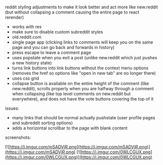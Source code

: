 reddit styling adjustments to make it look better and act more like new.reddit (but without collapsing a comment causing the entire page to react rerender)

- works with res
- make sure to disable custom subreddit styles
- old.reddit.com
- single page app (clicking links to comments will keep you on the same page and you can go back and forwards in history)
- press escape to leave a comment page
- uses popstate when you exit a post (unlike new.reddit which just pushes a new history state)
- turns link buttons into link buttons without the context menu options (removes the href so options like "open in new tab" are no longer there)
- uses css grid
- collapse button is available on the entire height of the comment (like new.reddit), scrolls properly when you are halfway through a comment when collapsing (like top level comments on new.reddit but everywhere), and does not have the vote buttons covering the top of it

issues:

- many links that should be normal actually pushstate (user profile pages and subreddit sorting options)
- adds a horizontal scrollbar to the page with blank content

screenshots:

[![https://i.imgur.com/mSADVjR.png](https://i.imgur.com/mSADVjR.png)](https://i.imgur.com/mSADVjR.png)
[![https://i.imgur.com/0WLCGUX.png](https://i.imgur.com/0WLCGUX.png)](https://i.imgur.com/0WLCGUX.png)
